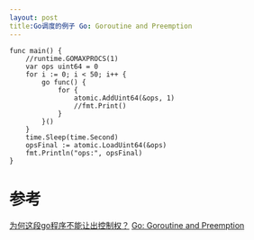 ```yaml
---
layout: post
title:Go调度的例子 Go: Goroutine and Preemption
---
```


```
func main() {
	//runtime.GOMAXPROCS(1)
	var ops uint64 = 0
	for i := 0; i < 50; i++ {
		go func() {
			for {
				atomic.AddUint64(&ops, 1)
				//fmt.Print()
			}
		}()
	}
	time.Sleep(time.Second)
	opsFinal := atomic.LoadUint64(&ops)
	fmt.Println("ops:", opsFinal)
}
```
# 参考
[为何这段go程序不能让出控制权？](https://www.zhihu.com/question/308020301)
[Go: Goroutine and Preemption](https://medium.com/a-journey-with-go/go-goroutine-and-preemption-d6bc2aa2f4b7)